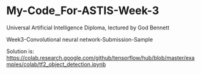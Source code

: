 # My-Code_For-ASTIS-Week-3
Universal Artificial Intelligence Diploma, lectured by God Bennett

Week3-Convolutional neural network-Submission-Sample


Solution is:
https://colab.research.google.com/github/tensorflow/hub/blob/master/examples/colab/tf2_object_detection.ipynb
